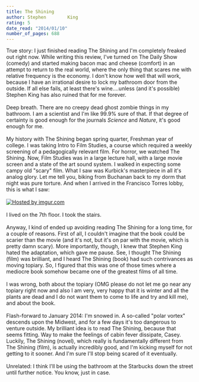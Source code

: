 ```yaml
---
title: The Shining
author: Stephen        King
rating: 5
date_read: "2014/01/10"
number_of_pages: 688
---
```


True story: I just finished reading The Shining and I'm completely freaked out right now. While writing this review, I've turned on The Daily Show (comedy) and started making bacon mac and cheese (comfort) in an attempt to return to the real world, where the only thing that scares me with relative frequency is the economy. I don't know how well that will work, because I have an irrational desire to lock my bathroom door from the outside. If all else fails, at least there's wine....unless (and it's possible) Stephen King has also ruined that for me forever.<br/><br/>Deep breath. There are no creepy dead ghost zombie things in my bathroom. I am a scientist and I'm like 99.9% sure of that. If that degree of certainty is good enough for the journals <i>Science</i> and <i>Nature</i>, it's good enough for me.<br/><br/>My history with The Shining began spring quarter, Freshman year of college. I was taking Intro to Film Studies, a course which required a weekly screening of a pedagogically relevant film. For horror, we watched The Shining. Now, Film Studies was in a large lecture hall, with a large movie screen and a state of the art sound system. I walked in expecting some campy old "scary" film. What I saw was Kurbick's masterpiece in all it's analog glory. Let me tell you, biking from Buchanan back to my dorm that night was pure torture. And when I arrived in the Francisco Torres lobby, this is what I saw:<br/><br/><a href="http://imgur.com/fsC8n6N"><img src="http://i.imgur.com/fsC8n6N.gif" title="Hosted by imgur.com" /></a><br/><br/>I lived on the 7th floor. I took the stairs.<br/><br/>Anyway, I kind of ended up avoiding reading The Shining for a long time, for a couple of reasons. First of all, I couldn't imagine that the book could be scarier than the movie (and it's not, but it's on par with the movie, which is pretty damn scary). More importantly, though, I knew that Stephen King hated the adaptation, which gave me pause. See, I thought The Shining (film) was brilliant, and I heard The Shining (book) had such contrivances as moving topiary. So, I figured that this was one of those times where a mediocre book somehow became one of the greatest films of all time.<br/><br/>I was wrong, both about the topiary (OMG please do not let me go near any topiary right now and also I am very, very happy that it is winter and all the plants are dead and I do not want them to come to life and try and kill me), and about the book. <br/><br/>Flash-forward to January 2014: I'm snowed in. A so-called "polar vortex" descends upon the Midwest, and for a few days it's too dangerous to venture outside. My brilliant idea is to read The Shining, because that seems fitting. Way to make the feelings of cabin fever dissipate, Casey. Luckily, The Shining (novel), which really is fundamentally different from The Shining (film), is actually incredibly good, and I'm kicking myself for not getting to it sooner. And I'm sure I'll stop being scared of it eventually.<br/><br/>Unrelated: I think I'll be using the bathroom at the Starbucks down the street until further notice. You know, just in case.